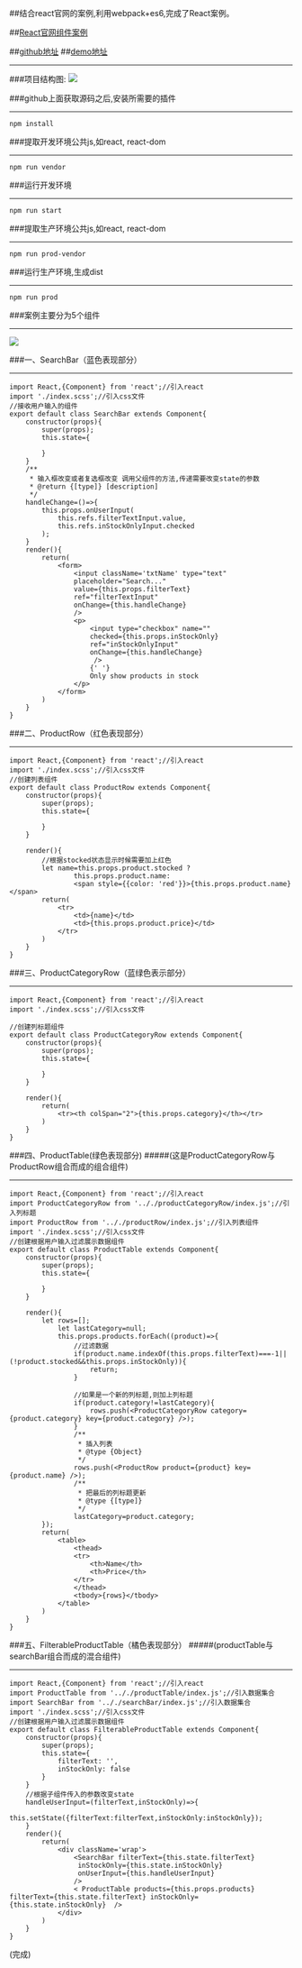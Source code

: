 ##结合react官网的案例,利用webpack+es6,完成了React案例。

##[React官网组件案例](http://reactjs.cn/react/docs/thinking-in-react.html)

##[github地址](https://github.com/ToNiQian/react-example)
##[demo地址]()
***
###项目结构图:
![](http://upload-images.jianshu.io/upload_images/2701853-0b10313f36c2f735.png?imageMogr2/auto-orient/strip%7CimageView2/2/w/1240)

###github上面获取源码之后,安装所需要的插件
***
```
npm install 
```
###提取开发环境公共js,如react, react-dom
***
```
npm run vendor
```
###运行开发环境
***
```
npm run start
```
###提取生产环境公共js,如react, react-dom
***
```
npm run prod-vendor
```
###运行生产环境,生成dist
***
```
npm run prod
```

###案例主要分为5个组件
***
![](http://upload-images.jianshu.io/upload_images/2701853-ebd237d14fd9031f.png?imageMogr2/auto-orient/strip%7CimageView2/2/w/1240)

###一、SearchBar（蓝色表现部分）
***
```
import React,{Component} from 'react';//引入react
import './index.scss';//引入css文件
//接收用户输入的组件
export default class SearchBar extends Component{
    constructor(props){
        super(props);
        this.state={

        }
    }
    /**
     * 输入框改变或者复选框改变 调用父组件的方法,传递需要改变state的参数
     * @return {[type]} [description]
     */
    handleChange=()=>{
        this.props.onUserInput(
            this.refs.filterTextInput.value,
            this.refs.inStockOnlyInput.checked
        );
    }
    render(){   
        return(
            <form>
                <input className='txtName' type="text" 
                placeholder="Search..." 
                value={this.props.filterText} 
                ref="filterTextInput"
                onChange={this.handleChange}
                />
                <p>
                    <input type="checkbox" name="" 
                    checked={this.props.inStockOnly}
                    ref="inStockOnlyInput"
                    onChange={this.handleChange}
                     />
                    {' '}
                    Only show products in stock
                </p>
            </form>
        )
    }
}
```
###二、ProductRow（红色表现部分）
***
```
import React,{Component} from 'react';//引入react
import './index.scss';//引入css文件
//创建列表组件
export default class ProductRow extends Component{
    constructor(props){
        super(props);
        this.state={

        }
    }
    
    render(){
        //根据stocked状态显示时候需要加上红色
        let name=this.props.product.stocked ? 
                this.props.product.name:
                <span style={{color: 'red'}}>{this.props.product.name}</span>
        return(
            <tr>
                <td>{name}</td>
                <td>{this.props.product.price}</td>
            </tr>
        )
    }
}
```
###三、ProductCategoryRow（蓝绿色表示部分）
***
```
import React,{Component} from 'react';//引入react
import './index.scss';//引入css文件

//创建列标题组件
export default class ProductCategoryRow extends Component{
    constructor(props){
        super(props);
        this.state={

        }
    }
    
    render(){
        return(
            <tr><th colSpan="2">{this.props.category}</th></tr>
        )
    }
}
```
###四、ProductTable(绿色表现部分) 
#####(这是ProductCategoryRow与ProductRow组合而成的组合组件)
***
```
import React,{Component} from 'react';//引入react
import ProductCategoryRow from '.././productCategoryRow/index.js';//引入列标题
import ProductRow from '.././productRow/index.js';//引入列表组件
import './index.scss';//引入css文件
//创建根据用户输入过滤展示数据组件
export default class ProductTable extends Component{
    constructor(props){
        super(props);
        this.state={

        }
    }
    
    render(){   
        let rows=[];
            let lastCategory=null;
            this.props.products.forEach((product)=>{
                //过滤数据
                if(product.name.indexOf(this.props.filterText)===-1||(!product.stocked&&this.props.inStockOnly)){
                    return;
                }

                //如果是一个新的列标题,则加上列标题
                if(product.category!=lastCategory){
                    rows.push(<ProductCategoryRow category={product.category} key={product.category} />);
                }
                /**
                 * 插入列表
                 * @type {Object}
                 */
                rows.push(<ProductRow product={product} key={product.name} />);
                /**
                 * 把最后的列标题更新
                 * @type {[type]}
                 */
                lastCategory=product.category;
        });
        return(
            <table>
                <thead>
                <tr>
                    <th>Name</th>
                    <th>Price</th>
                </tr>
                </thead>
                <tbody>{rows}</tbody>
            </table>
        )
    }
}
```
###五、FilterableProductTable（橘色表现部分）
#####(productTable与searchBar组合而成的混合组件)
***
```
import React,{Component} from 'react';//引入react
import ProductTable from '.././productTable/index.js';//引入数据集合
import SearchBar from '.././searchBar/index.js';//引入数据集合
import './index.scss';//引入css文件
//创建根据用户输入过滤展示数据组件
export default class FilterableProductTable extends Component{
    constructor(props){
        super(props);
        this.state={
            filterText: '',
            inStockOnly: false
        }
    }
    //根据子组件传入的参数改变state
    handleUserInput=(filterText,inStockOnly)=>{
        this.setState({filterText:filterText,inStockOnly:inStockOnly});
    }
    render(){   
        return(
            <div className='wrap'>
                <SearchBar filterText={this.state.filterText}
                 inStockOnly={this.state.inStockOnly} 
                 onUserInput={this.handleUserInput}
                />
                < ProductTable products={this.props.products} filterText={this.state.filterText} inStockOnly={this.state.inStockOnly}  />
            </div>
        )
    }
}
```
(完成)